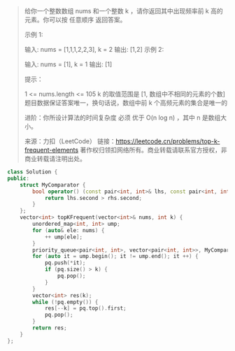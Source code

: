 > 给你一个整数数组 nums 和一个整数 k ，请你返回其中出现频率前 k 高的元素。你可以按 任意顺序 返回答案。
>
>  
>
> 示例 1:
>
> 输入: nums = [1,1,1,2,2,3], k = 2
> 输出: [1,2]
> 示例 2:
>
> 输入: nums = [1], k = 1
> 输出: [1]
>
>
> 提示：
>
> 1 <= nums.length <= 105
> k 的取值范围是 [1, 数组中不相同的元素的个数]
> 题目数据保证答案唯一，换句话说，数组中前 k 个高频元素的集合是唯一的
>
>
> 进阶：你所设计算法的时间复杂度 必须 优于 O(n log n) ，其中 n 是数组大小。
>
> 来源：力扣（LeetCode）
> 链接：https://leetcode.cn/problems/top-k-frequent-elements
> 著作权归领扣网络所有。商业转载请联系官方授权，非商业转载请注明出处。

```cpp
class Solution {
public:
    struct MyComparator {
        bool operator() (const pair<int, int>& lhs, const pair<int, int>& rhs) {
            return lhs.second > rhs.second;
        }
    };
    vector<int> topKFrequent(vector<int>& nums, int k) {
        unordered_map<int, int> ump;
        for (auto& ele: nums) {
            ++ ump[ele];
        }
        priority_queue<pair<int, int>, vector<pair<int, int>>, MyComparator> pq;
        for (auto it = ump.begin(); it != ump.end(); it ++) {
            pq.push(*it);
            if (pq.size() > k) {
                pq.pop();
            }
        }
        vector<int> res(k);
        while (!pq.empty()) {
            res[--k] = pq.top().first;
            pq.pop();
        }
        return res;
    }
};
```

